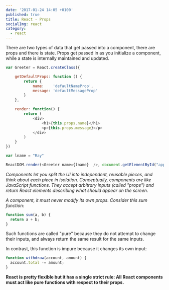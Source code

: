 ```yaml
---
date: '2017-01-24 14:05 +0100'
published: true
title: React - Props
socialImg: react
category:
  - react
---
```

There are two types of data that get passed into a component, there are props and there is state. Props get passed in as you initialize a component, while a state is internally maintained and updated. 

```js
var Greeter = React.createClass({

    getDefaultProps: function () {
        return {
            name:    'defaultNameProp',
            message: 'defaultMessageProp'
        }
    },

    render: function() {
        return (
            <div>
                <h1>{this.props.name}</h1>
                <p>{this.props.message}</p>
            </div>
        )
    }
})

var lname = "Ray"

ReactDOM.render(<Greeter name={lname}  />, document.getElementById("app"))
```

*Components let you split the UI into independent, reusable pieces, and think about each piece in isolation. Conceptually, components are like JavaScript functions. They accept arbitrary inputs (called "props") and return React elements describing what should appear on the screen.*

*A component, it must never modify its own props. Consider this sum function:*

```js
function sum(a, b) {
  return a + b;
}
```

Such functions are called "pure" because they do not attempt to change their inputs, and always return the same result for the same inputs.

In contrast, this function is impure because it changes its own input:

```js
function withdraw(account, amount) {
  account.total -= amount;
}
```

**React is pretty flexible but it has a single strict rule: All React components must act like pure functions with respect to their props.**
